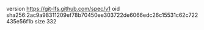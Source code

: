 version https://git-lfs.github.com/spec/v1
oid sha256:2ac9a98311209ef78b70450ee303722de6066edc26c15531c62c722435e56f1b
size 332
